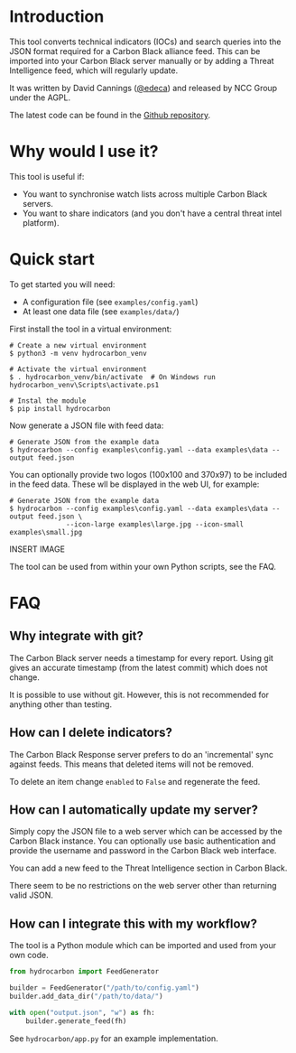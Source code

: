 # Introduction

This tool converts technical indicators (IOCs) and search queries into the
JSON format required for a Carbon Black alliance feed.  This can be imported
into your Carbon Black server manually or by adding a Threat Intelligence
feed, which will regularly update.

It was written by David Cannings ([@edeca](https://twitter.com/edeca)) and 
released by NCC Group under the AGPL.

The latest code can be found in the [Github repository](https://github.com/edeca/hydrocarbon).

# Why would I use it?

This tool is useful if:

* You want to synchronise watch lists across multiple Carbon Black servers.
* You want to share indicators (and you don't have a central threat intel platform).

# Quick start

To get started you will need:

* A configuration file (see `examples/config.yaml`)
* At least one data file (see `examples/data/`)

First install the tool in a virtual environment:

```
# Create a new virtual environment
$ python3 -m venv hydrocarbon_venv

# Activate the virtual environment
$ . hydrocarbon_venv/bin/activate  # On Windows run hydrocarbon_venv\Scripts\activate.ps1

# Instal the module
$ pip install hydrocarbon 
```

Now generate a JSON file with feed data:

```
# Generate JSON from the example data 
$ hydrocarbon --config examples\config.yaml --data examples\data --output feed.json
```

You can optionally provide two logos (100x100 and 370x97) to be included in
the feed data.  These wll be displayed in the web UI, for example:

```
# Generate JSON from the example data 
$ hydrocarbon --config examples\config.yaml --data examples\data --output feed.json \
              --icon-large examples\large.jpg --icon-small examples\small.jpg
```

INSERT IMAGE 

The tool can be used from within your own Python scripts, see the FAQ.

# FAQ

## Why integrate with git?

The Carbon Black server needs a timestamp for every report.  Using git gives 
an accurate timestamp (from the latest commit) which does not change.

It is possible to use without git.  However, this is not recommended for
anything other than testing.

## How can I delete indicators?

The Carbon Black Response server prefers to do an 'incremental' sync against 
feeds.  This means that deleted items will not be removed.

To delete an item change `enabled` to `False` and regenerate the feed.

## How can I automatically update my server?

Simply copy the JSON file to a web server which can be accessed by the Carbon
Black instance.  You can optionally use basic authentication and provide the
username and password in the Carbon Black web interface.

You can add a new feed to the Threat Intelligence section in Carbon Black.

There seem to be no restrictions on the web server other than returning valid
JSON.

## How can I integrate this with my workflow?

The tool is a Python module which can be imported and used from your own code.

```python
from hydrocarbon import FeedGenerator

builder = FeedGenerator("/path/to/config.yaml")
builder.add_data_dir("/path/to/data/")

with open("output.json", "w") as fh:
    builder.generate_feed(fh)
```

See `hydrocarbon/app.py` for an example implementation. 